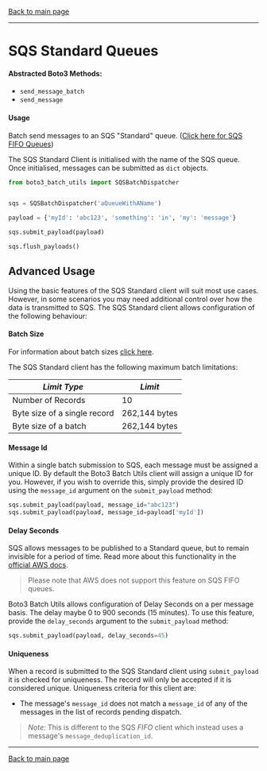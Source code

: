 [Back to main page](https://g-farrow.github.io/boto3_batch_utils)

---------------------------

# SQS Standard Queues
#### Abstracted Boto3 Methods:
* `send_message_batch`
* `send_message`

#### Usage
Batch send messages to an SQS "Standard" queue. 
([Click here for SQS FIFO Queues](https://g-farrow.github.io/boto3_batch_utils/clients/sqs/fifo))

The SQS Standard Client is initialised with the name of the SQS queue. Once initialised, messages can be submitted as 
`dict` objects.


```python
from boto3_batch_utils import SQSBatchDispatcher


sqs = SQSBatchDispatcher('aQueueWithAName')

payload = {'myId': 'abc123', 'something': 'in', 'my': 'message'}

sqs.submit_payload(payload)

sqs.flush_payloads()
```

## Advanced Usage
Using the basic features of the SQS Standard client will suit most use cases. However, in some scenarios you may need 
additional control over how the data is transmitted to SQS. The SQS Standard client allows configuration of the following
behaviour:

#### Batch Size
For information about batch sizes [click here](https://g-farrow.github.io/boto3_batch_utils/advanced-usage/limits).

The SQS Standard client has the following maximum batch limitations:

| *Limit Type*                 | *Limit*        |
|------------------------------|----------------|
| Number of Records            | 10             |
| Byte size of a single record | 262,144 bytes  |
| Byte size of a batch         | 262,144 bytes  |

#### Message Id
Within a single batch submission to SQS, each message must be assigned a unique ID. By default the Boto3 Batch Utils 
client will assign a unique ID for you. However, if you wish to override this, simply provide the desired ID using the
`message_id` argument on the `submit_payload` method:
```python
sqs.submit_payload(payload, message_id="abc123")
sqs.submit_payload(payload, message_id=payload['myId'])
```

#### Delay Seconds
SQS allows messages to be published to a Standard queue, but to remain invisible for a period of time. Read more about
this functionality in the 
[official AWS docs](https://docs.aws.amazon.com/AWSSimpleQueueService/latest/SQSDeveloperGuide/sqs-delay-queues.html).

> Please note that AWS does not support this feature on SQS FIFO queues.

Boto3 Batch Utils allows configuration of Delay Seconds on a per message basis. The delay maybe 0 to 900 seconds 
(15 minutes). To use this feature, provide the `delay_seconds` argument to the `submit_payload` method:
```python
sqs.submit_payload(payload, delay_seconds=45)
```

#### Uniqueness
When a record is submitted to the SQS Standard client using `submit_payload` it is checked for uniqueness. The record
will only be accepted if it is considered unique. Uniqueness criteria for this client are:
* The message's `message_id` does not match a `message_id` of any of the messages in the list of records pending 
dispatch.
> *Note*: This is different to the SQS _FIFO_ client which instead uses a message's `message_deduplication_id`.

---------------------------
[Back to main page](https://g-farrow.github.io/boto3_batch_utils)